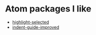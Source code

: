 # Atom packages I like

- [highlight-selected](https://atom.io/packages/highlight-selected)
- [indent-guide-improved](https://atom.io/packages/indent-guide-improved)


